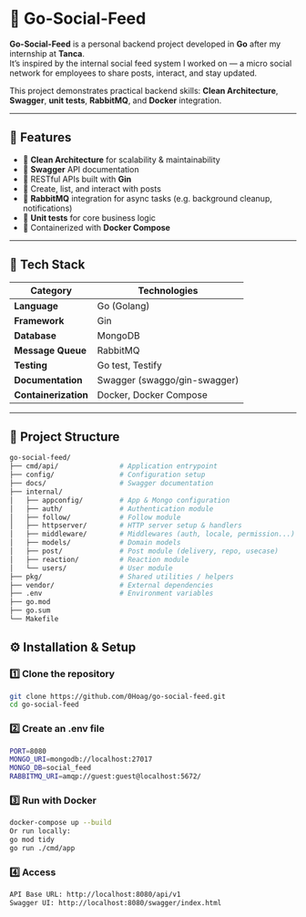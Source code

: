 # 🧩 Go-Social-Feed

**Go-Social-Feed** is a personal backend project developed in **Go** after my internship at **Tanca**.  
It’s inspired by the internal social feed system I worked on — a micro social network for employees to share posts, interact, and stay updated.

This project demonstrates practical backend skills: **Clean Architecture**, **Swagger**, **unit tests**, **RabbitMQ**, and **Docker** integration.

---

## 🚀 Features

- 🧱 **Clean Architecture** for scalability & maintainability  
- 📄 **Swagger** API documentation  
- 🧩 RESTful APIs built with **Gin**  
- 💬 Create, list, and interact with posts  
- 🐇 **RabbitMQ** integration for async tasks (e.g. background cleanup, notifications)  
- 🧪 **Unit tests** for core business logic  
- 🐳 Containerized with **Docker Compose**

---

## 🧰 Tech Stack

| Category | Technologies |
|-----------|--------------|
| **Language** | Go (Golang) |
| **Framework** | Gin |
| **Database** | MongoDB |
| **Message Queue** | RabbitMQ |
| **Testing** | Go test, Testify |
| **Documentation** | Swagger (swaggo/gin-swagger) |
| **Containerization** | Docker, Docker Compose |

---

## 🧩 Project Structure

```bash
go-social-feed/
├── cmd/api/               # Application entrypoint
├── config/                # Configuration setup
├── docs/                  # Swagger documentation
├── internal/
│   ├── appconfig/         # App & Mongo configuration
│   ├── auth/              # Authentication module
│   ├── follow/            # Follow module
│   ├── httpserver/        # HTTP server setup & handlers
│   ├── middleware/        # Middlewares (auth, locale, permission...)
│   ├── models/            # Domain models
│   ├── post/              # Post module (delivery, repo, usecase)
│   ├── reaction/          # Reaction module
│   └── users/             # User module
├── pkg/                   # Shared utilities / helpers
├── vendor/                # External dependencies
├── .env                   # Environment variables
├── go.mod
├── go.sum
└── Makefile
```

## ⚙️ Installation & Setup

### 1️⃣ Clone the repository
```bash
git clone https://github.com/0Hoag/go-social-feed.git
cd go-social-feed
```

### 2️⃣ Create an .env file
```bash
PORT=8080
MONGO_URI=mongodb://localhost:27017
MONGO_DB=social_feed
RABBITMQ_URI=amqp://guest:guest@localhost:5672/
```

### 3️⃣ Run with Docker
```bash
docker-compose up --build
Or run locally:
go mod tidy
go run ./cmd/app
```

### 4️⃣ Access
```bash
API Base URL: http://localhost:8080/api/v1
Swagger UI: http://localhost:8080/swagger/index.html
```